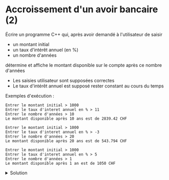 # Accroissement d'un avoir bancaire (2)

Écrire un programme C++ qui, après avoir demandé à l'utilisateur de saisir 
- un montant initial
- un taux d'intérêt annuel (en %)
- un nombre d'années

détermine et affiche le montant disponible sur le compte après ce nombre d'années
- Les saisies utilisateur sont supposées correctes
- Le taux d'intérêt annuel est supposé rester constant au cours du temps

Exemples d'exécution : 

~~~
Entrer le montant initial > 1000
Entrer le taux d'interet annuel en % > 11
Entrer le nombre d'années > 10
Le montant disponible après 10 ans est de 2839.42 CHF
~~~

~~~
Entrer le montant initial > 1000
Entrer le taux d'interet annuel en % > -3
Entrer le nombre d'années > 20
Le montant disponible après 20 ans est de 543.794 CHF
~~~

~~~
Entrer le montant initial > 1000
Entrer le taux d'interet annuel en % > 5
Entrer le nombre d'années > 1
Le montant disponible après 1 an est de 1050 CHF
~~~


<details>
<summary>Solution</summary>

~~~cpp
#include <iostream>
using namespace std;

int main() {
   cout << "Entrer le montant initial > ";
   double montant_initial; // en CHF
   cin >> montant_initial;

   cout << "Entrer le taux d'interet annuel en % > ";
   double taux_interet_annuel; // en %
   cin >> taux_interet_annuel;

   cout << "Entrer le nombre d'années > ";
   int nb_annees;
   cin >> nb_annees;

   double montant = montant_initial;
   for (int i = 0; i < nb_annees; ++i) {
      montant *= (1. + taux_interet_annuel / 100.);
   }

   cout << "Le montant disponible après "
        << nb_annees << " an" << (nb_annees > 1 ? "s" : "")
        << " est de " << montant << " CHF" << endl;
}
~~~
</details>

